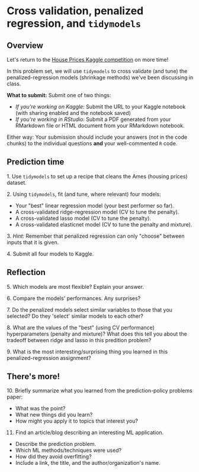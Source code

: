 # Cross validation, penalized regression, and `tidymodels`

## Overview

Let's return to the [House Prices Kaggle competition](https://www.kaggle.com/c/house-prices-advanced-regression-techniques/overview/evaluation) on more time! 

In this problem set, we will use `tidymodels` to cross validate (and tune) the penalized-regression models (shrinkage methods) we've been discussing in class.

**What to submit:** Submit one of two things:

- *If you're working on Kaggle:* Submit the URL to your Kaggle notebook (with sharing enabled and the notebook saved)
- *If you're working in RStudio:* Submit a PDF generated from your RMarkdown file or HTML document from your RMarkdown notebook.

Either way: Your submission should include your answers (not in the code chunks) to the individual questions **and** your well-commented `R` code.

## Prediction time

1\. Use `tidymodels` to set up a recipe that cleans the Ames (housing prices) dataset.

2\. Using `tidymodels`, fit (and tune, where relevant) four models:

- Your "best" linear regression model (your best performer so far).
- A cross-validated ridge-regression model (CV to tune the penalty).
- A cross-validated lasso model (CV to tune the penalty).
- A cross-validated elasticnet model (CV to tune the penalty and mixture).

3\. *Hint:* Remember that penalized regression can only "choose" between inputs that it is given.

4\. Submit all four models to Kaggle.

## Reflection

5\. Which models are most flexible? Explain your answer.

6\. Compare the models' performances. Any surprises?

7\. Do the penalized models select similar variables to those that you selected? Do they 'select' similar models to each other?

8\. What are the values of the "best" (using CV performance) hyperparameters (penalty and mixture)? What does this tell you about the tradeoff between ridge and lasso in this predition problem?

9\. What is the most interesting/surprising thing you learned in this penalized-regression assignment?

## There's more!

10\. Briefly summarize what you learned from the prediction-policy problems paper:

- What was the point?
- What new things did you learn?
- How might you apply it to topics that interest you?

11. Find an article/blog describing an interesting ML application.

- Describe the prediction problem.
- Which ML methods/techniques were used?
- How did they avoid overfitting? 
- Include a link, the title, and the author/organization's name.
